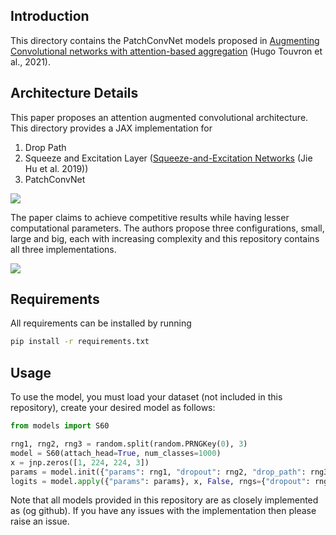 ## Introduction
This directory contains the PatchConvNet models proposed in <a href="https://arxiv.org/abs/2112.13692v1">Augmenting Convolutional networks with attention-based aggregation</a> (Hugo Touvron et al., 2021).

## Architecture Details
This paper proposes an attention augmented convolutional architecture. This directory provides a JAX implementation for

1. Drop Path
2. Squeeze and Excitation Layer (<a href="https://arxiv.org/abs/1709.01507">Squeeze-and-Excitation Networks</a> (Jie Hu et al. 2019))
3. PatchConvNet

<img src="https://i.imgur.com/4xHce08.png">

The paper claims to achieve competitive results while having lesser computational parameters. The authors propose three configurations, small, large and big, each with increasing complexity and this repository contains all three implementations.

<img src="https://i.imgur.com/qd4We3d.png">

## Requirements
All requirements can be installed by running
```sh
pip install -r requirements.txt
```
## Usage
To use the model, you must load your dataset (not included in this repository), create your desired model as follows:

```py
from models import S60

rng1, rng2, rng3 = random.split(random.PRNGKey(0), 3)
model = S60(attach_head=True, num_classes=1000)
x = jnp.zeros([1, 224, 224, 3])
params = model.init({"params": rng1, "dropout": rng2, "drop_path": rng3}, x, False)["params"] # Here, inputs=x and deterministic=False
logits = model.apply({"params": params}, x, False, rngs={"dropout": rng2, "drop_path": rng3})
```
Note that all models provided in this repository are as closely implemented as (og github). If you have any issues with the implementation then please raise an issue.